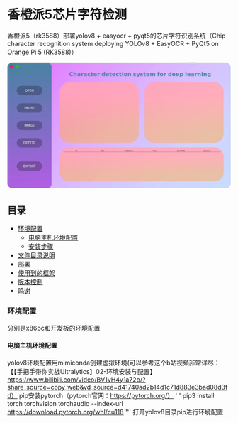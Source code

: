 # 香橙派5芯片字符检测
  香橙派5（rk3588）部署yolov8 + easyocr + pyqt5的芯片字符识别系统（Chip character recognition system deploying YOLOv8 + EasyOCR + PyQt5 on Orange Pi 5 (RK3588)）
<!-- PROJECT SHIELDS -->
<p align="center">
  <a href="https://github.com/ABigCyan/Chip-character-recognition">
    <img src="images/ui.png" alt="Logo" >
  </a>
  
<!-- PROJECT LOGO -->
  
## 目录

- [环境配置](#环境配置)
  - [电脑主机环境配置](#电脑主机环境配置)
  - [安装步骤](#安装步骤)
- [文件目录说明](#文件目录说明)
- [部署](#部署)
- [使用到的框架](#使用到的框架)
- [版本控制](#版本控制)
- [鸣谢](#鸣谢)

### 环境配置
  分别是x86pc和开发板的环境配置

#### 电脑主机环境配置
yolov8环境配置用mimiconda创建虚拟环境(可以参考这个b站视频非常详尽：【【手把手带你实战Ultralytics】02-环境安装与配置】 https://www.bilibili.com/video/BV1vH4y1a72o/?share_source=copy_web&vd_source=d41740ad2b14d1c71d883e3bad08d3fd）
  pip安装pytorch（pytorch官网：https://pytorch.org/）
  '''
pip3 install torch torchvision torchaudio --index-url https://download.pytorch.org/whl/cu118
  '''
  打开yolov8目录pip进行环境配置
